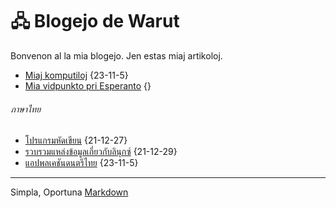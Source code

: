 <link rel="stylesheet" href="stilo.css">

# 🖧 Blogejo de Warut

Bonvenon al la mia blogejo. Jen estas miaj artikoloj.
- [Miaj komputiloj](komputilo.md) {23-11-5}
- [Mia vidpunkto pri Esperanto]() {}

###### ภาษาไทย

- [โปรแกรมหัดเขียน](mycodes.md) {21-12-27}
- [รวบรวมแหล่งข้อมูลเกี่ยวกับลินุกซ์](linux.md) {21-12-29}
- [แอปพลเคชันดนตรีไทย](thai-music-app.md) {23-11-5}
---
Simpla, Oportuna [Markdown](https://www.markdownguide.org/)
